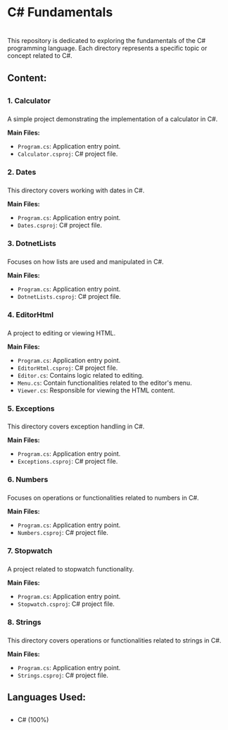 # C# Fundamentals <h1>

This repository is dedicated to exploring the fundamentals of the C# programming language. Each directory represents a specific topic or concept related to C#.

## Content: <h2>

### 1. Calculator <h3>
A simple project demonstrating the implementation of a calculator in C#.

**Main Files:**
* `Program.cs`: Application entry point.
* `Calculator.csproj`: C# project file.

### 2. Dates <h3>
This directory covers working with dates in C#.

**Main Files:**
* `Program.cs`: Application entry point.
* `Dates.csproj`: C# project file.

### 3. DotnetLists <h3>
Focuses on how lists are used and manipulated in C#.

**Main Files:**
* `Program.cs`: Application entry point.
* `DotnetLists.csproj`: C# project file.

### 4. EditorHtml <h3>
A project to editing or viewing HTML.

**Main Files:**
* `Program.cs`: Application entry point.
* `EditorHtml.csproj`: C# project file.
* `Editor.cs`: Contains logic related to editing.
* `Menu.cs`: Contain functionalities related to the editor's menu.
* `Viewer.cs`: Responsible for viewing the HTML content.

### 5. Exceptions <h3>
This directory covers exception handling in C#.

**Main Files:**
* `Program.cs`: Application entry point.
* `Exceptions.csproj`: C# project file.

### 6. Numbers <h3>
Focuses on operations or functionalities related to numbers in C#.

**Main Files:**
* `Program.cs`: Application entry point.
* `Numbers.csproj`: C# project file.

### 7. Stopwatch <h3>
A project related to stopwatch functionality.

**Main Files:**
* `Program.cs`: Application entry point.
* `Stopwatch.csproj`: C# project file.

### 8. Strings <h3>
This directory covers operations or functionalities related to strings in C#.

**Main Files:**
* `Program.cs`: Application entry point.
* `Strings.csproj`: C# project file.

## Languages Used: <h2>

* C# (100%)
